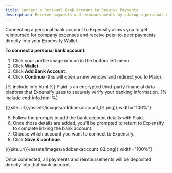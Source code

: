 ```yaml
---
title: Connect a Personal Bank Account to Receive Payments
description: Receive payments and reimbursements by adding a personal bank account.
---
```

Connecting a personal bank account to Expensify allows you to get reimbursed for company expenses and receive peer-to-peer payments directly into your Expensify Wallet.

**To connect a personal bank account:**
1. Click your profile image or icon in the bottom left menu.
2. Click **Wallet**.
3. Click **Add Bank Account**.
4. Click **Continue** (this will open a new window and redirect you to Plaid).

{% include info.html %}
Plaid is an encrypted third-party financial data platform that Expensify uses to securely verify your banking information.
{% include end-info.html %}

({{site.url}}/assets/images/addbankaccount_01.png){:width="100%"}

5. Follow the prompts to add the bank account details with Plaid.
6. Once those details are added, you'll be prompted to return to Expensify to complete linking the bank account.
7. Choose which account you want to connect to Expensify.
8. Click **Save & continue**.

({{site.url}}/assets/images/addbankaccount_03.png){:width="100%"}

Once connected, all payments and reimbursements will be deposited directly into that bank account. 
